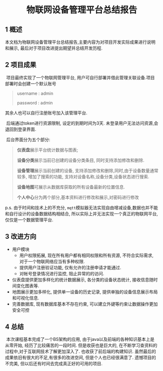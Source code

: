 <h1><center>物联网设备管理平台总结报告</center></h1>

## 1 概述

​		本文档为物联网设备管理平台总结报告,主要内容为对项目开发实际成果进行说明和展示, 最后对于项目改进提出期望并总结开发历程.



## 2 项目成果

​		项目最终实现了一个物联网管理平台, 用户可自行部署并借此管理关联设备.项目部署时会创建一个默认账号

> username : admin
>
> password : admin

其余人也可以自行注册账号加入该管理平台.

​		后端通过token进行资源限制, 设定的到期时间为3天. 未登录用户无法访问资源,会退回到登录界面.

​		后台界面分为五个部分:

> **仪表盘**展示平台统计数据与图表;  
>
> **设备分类**展示当前已创建的设备分类条目, 同时支持添加修改和删除. 
>
> **设备管理**展示当前创建的设备, 支持添加修改和删除,同时,由于设备数量通常较多, 增加了搜索的功能, 支持对设备名称,设备分类,设备状态进行搜索.
>
> **设备地图**可展示从数据库获取的所有设备最新的位置信息.
>
> **个人中心**分为两个部分,基本资料进行修改和展示,对密码进行修改

p.s. 由于时间和技术上的不充分, `mqtt`模拟器无法实现自由增减设备,数据也并不能和自行设计的设备数据结构相结合, 所以实际上并无法实现一个真正的物联网平台, 仅仅是一个数据管理平台.



## 3 改进方向

* 用户模块
  * 用户权限拓展, 现在所有用户都有相同权限和所有资源, 不符合实际需求, 对于一个物联网络应当有多种权限.
  * 提供用户注册验证功能, 仅有允许的注册申请才能通过.
  * 对帐号登录情况进行监控, 阻止异常的的访问.
* 仪表盘提供更加多样化的统计数据展示, 各分类的设备状态统计, 接收信息随时间变化图表等.
* 地图展示更加多样化, 提供单一设备的历史记录, 提供单独的设备信息展示布局和可视化信息.
* 完善数据库, 现有数据库基本不存在约束, 可以建立外键等约束让数据操作更加安全可控



## 4 总结

​		本次课程基本完成了一个BS架构的应用, 由于java以及前端的各种知识基本上是从零开始, 经历了比较痛苦的一段时间. 但是收获也是巨大的, 在不断学习查资料的过程中,对于互联网技术了解更加深入了. 也收获了前后端的构建知识. 虽然最后的成果依旧有很大的不足,有很多的改进空间, 但是个人也已经很满意了. 遗憾项目的不完美, 但以后还有时间去完成真正好的可用的项目.









